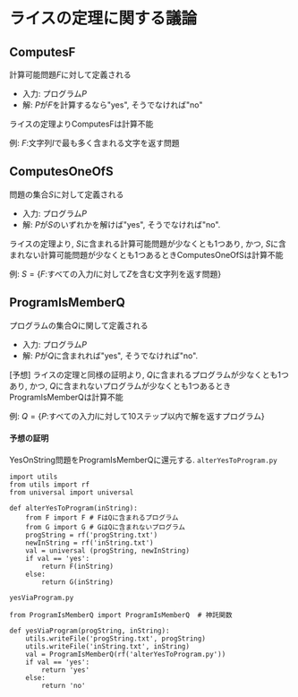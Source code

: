 # ライスの定理に関する議論

## ComputesF

計算可能問題$F$に対して定義される
- 入力: プログラム$P$
- 解: $P$が$F$を計算するなら"yes", そうでなければ"no"

ライスの定理よりComputesFは計算不能

例: $F$:文字列$I$で最も多く含まれる文字を返す問題 


## ComputesOneOfS

問題の集合$S$に対して定義される
- 入力: プログラム$P$
- 解: $P$が$S$のいずれかを解けば"yes", そうでなければ"no".

ライスの定理より, $S$に含まれる計算可能問題が少なくとも1つあり, かつ, $S$に含まれない計算可能問題が少なくとも1つあるときComputesOneOfSは計算不能

例: $S=\{F$:すべての入力$I$に対して$Z$を含む文字列を返す問題\}  

## ProgramIsMemberQ
プログラムの集合$Q$に関して定義される

- 入力: プログラム$P$
- 解: $P$が$Q$に含まれれば"yes", そうでなければ"no".

[予想] ライスの定理と同様の証明より, $Q$に含まれるプログラムが少なくとも1つあり, かつ, $Q$に含まれないプログラムが少なくとも1つあるとき ProgramIsMemberQは計算不能

例: $Q=\{P$:すべての入力$I$に対して10ステップ以内で解を返すプログラム\} 

#### 予想の証明
YesOnString問題をProgramIsMemberQに還元する.
`alterYesToProgram.py`
```
import utils
from utils import rf
from universal import universal 

def alterYesToProgram(inString):
    from F import F # FはQに含まれるプログラム
    from G import G # GはQに含まれないプログラム
    progString = rf('progString.txt')
    newInString = rf('inString.txt')
    val = universal (progString, newInString)
    if val == 'yes':
        return F(inString)
    else:
        return G(inString)
```
`yesViaProgram.py`
```
from ProgramIsMemberQ import ProgramIsMemberQ  # 神託関数

def yesViaProgram(progString, inString):
    utils.writeFile('progString.txt', progString)
    utils.writeFile('inString.txt', inString)
    val = ProgramIsMemberQ(rf('alterYesToProgram.py'))
    if val == 'yes':
        return 'yes'
    else:
        return 'no'
```
